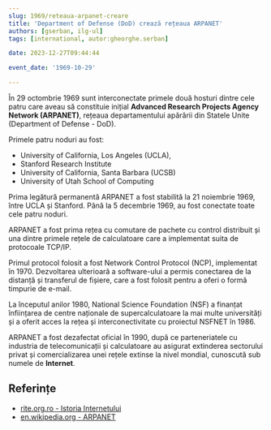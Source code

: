 ```yaml
---
slug: 1969/reteaua-arpanet-creare
title: 'Department of Defense (DoD) crează rețeaua ARPANET'
authors: [gserban, ilg-ul]
tags: [international, autor:gheorghe.serban]

date: 2023-12-27T09:44:44

event_date: '1969-10-29'

---
```


În 29 octombrie 1969 sunt interconectate primele două hosturi dintre cele
patru care aveau să constituie inițial **Advanced Research Projects
Agency Network (ARPANET)**, rețeaua departamentului apărării din
Statele Unite (Department of Defense - DoD).

<!-- truncate -->

Primele patru noduri au fost:

- University of California, Los Angeles (UCLA),
- Stanford Research Institute
- University of California, Santa Barbara (UCSB)
- University of Utah School of Computing

Prima legătură permanentă ARPANET a fost stabilită la 21 noiembrie 1969,
între UCLA și Stanford. Până la 5 decembrie 1969, au fost conectate
toate cele patru noduri.

ARPANET a fost prima rețea cu comutare de pachete cu control distribuit
și una dintre primele rețele de calculatoare care a implementat suita
de protocoale TCP/IP.

Primul protocol folosit a fost  Network Control Protocol (NCP), implementat
în 1970. Dezvoltarea ulterioară a software-ului a permis conectarea
de la distanță și transferul de fișiere, care a fost folosit pentru
a oferi o formă timpurie de e-mail.

La începutul anilor 1980, National Science Foundation (NSF) a finanțat
înființarea de centre naționale de supercalculatoare la mai multe
universități și a oferit acces la rețea și interconectivitate
cu proiectul NSFNET în 1986.

ARPANET a fost dezafectat oficial în 1990, după ce parteneriatele
cu industria de telecomunicații și calculatoare au asigurat extinderea
sectorului privat și comercializarea unei rețele extinse
la nivel mondial, cunoscută sub numele de **Internet**.

## Referințe

- [rite.org.ro - Istoria Internetului](https://rite.org.ro/istoria-internetului/)
- [en.wikipedia.org - ARPANET](https://en.wikipedia.org/wiki/ARPANET)
